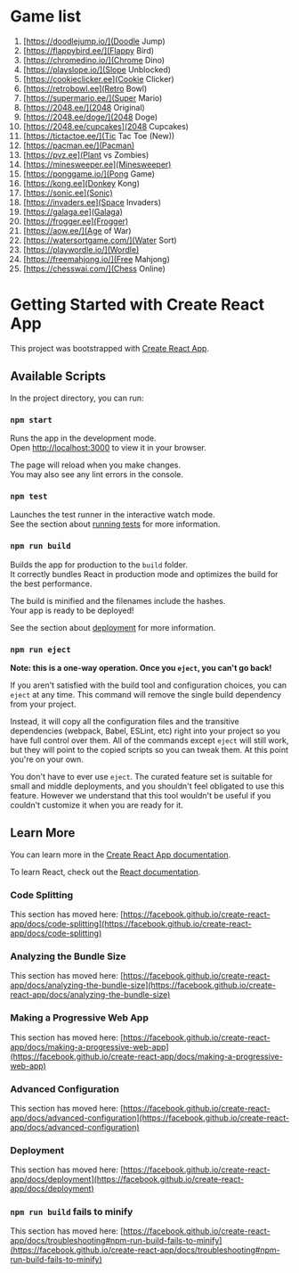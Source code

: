 # Game list


1. [https://doodlejump.io/](Doodle Jump)
2. [https://flappybird.ee/](Flappy Bird)
3. [https://chromedino.io/](Chrome Dino)
4. [https://playslope.io/](Slope Unblocked)
5. [https://cookieclicker.ee](Cookie Clicker)
6. [https://retrobowl.ee](Retro Bowl)
7. [https://supermario.ee/](Super Mario)
8. [https://2048.ee/](2048 Original)
9. [https://2048.ee/doge/](2048 Doge)
10. [https://2048.ee/cupcakes](2048 Cupcakes)
11. [https://tictactoe.ee/](Tic Tac Toe (New))
12. [https://pacman.ee/](Pacman)
13. [https://pvz.ee](Plant vs Zombies)
14. [https://minesweeper.ee](Minesweeper)
15. [https://ponggame.io/](Pong Game)
16. [https://kong.ee](Donkey Kong)
17. [https://sonic.ee](Sonic)
18. [https://invaders.ee](Space Invaders)
19. [https://galaga.ee](Galaga)
20. [https://frogger.ee](Frogger)
21. [https://aow.ee/](Age of War)
22. [https://watersortgame.com/](Water Sort)
23. [https://playwordle.io/](Wordle)
24. [https://freemahjong.io/](Free Mahjong)
25. [https://chesswai.com/](Chess Online)



# Getting Started with Create React App

This project was bootstrapped with [Create React App](https://github.com/facebook/create-react-app).

## Available Scripts

In the project directory, you can run:

### `npm start`

Runs the app in the development mode.\
Open [http://localhost:3000](http://localhost:3000) to view it in your browser.

The page will reload when you make changes.\
You may also see any lint errors in the console.

### `npm test`

Launches the test runner in the interactive watch mode.\
See the section about [running tests](https://facebook.github.io/create-react-app/docs/running-tests) for more information.

### `npm run build`

Builds the app for production to the `build` folder.\
It correctly bundles React in production mode and optimizes the build for the best performance.

The build is minified and the filenames include the hashes.\
Your app is ready to be deployed!

See the section about [deployment](https://facebook.github.io/create-react-app/docs/deployment) for more information.

### `npm run eject`

**Note: this is a one-way operation. Once you `eject`, you can't go back!**

If you aren't satisfied with the build tool and configuration choices, you can `eject` at any time. This command will remove the single build dependency from your project.

Instead, it will copy all the configuration files and the transitive dependencies (webpack, Babel, ESLint, etc) right into your project so you have full control over them. All of the commands except `eject` will still work, but they will point to the copied scripts so you can tweak them. At this point you're on your own.

You don't have to ever use `eject`. The curated feature set is suitable for small and middle deployments, and you shouldn't feel obligated to use this feature. However we understand that this tool wouldn't be useful if you couldn't customize it when you are ready for it.

## Learn More

You can learn more in the [Create React App documentation](https://facebook.github.io/create-react-app/docs/getting-started).

To learn React, check out the [React documentation](https://reactjs.org/).

### Code Splitting

This section has moved here: [https://facebook.github.io/create-react-app/docs/code-splitting](https://facebook.github.io/create-react-app/docs/code-splitting)

### Analyzing the Bundle Size

This section has moved here: [https://facebook.github.io/create-react-app/docs/analyzing-the-bundle-size](https://facebook.github.io/create-react-app/docs/analyzing-the-bundle-size)

### Making a Progressive Web App

This section has moved here: [https://facebook.github.io/create-react-app/docs/making-a-progressive-web-app](https://facebook.github.io/create-react-app/docs/making-a-progressive-web-app)

### Advanced Configuration

This section has moved here: [https://facebook.github.io/create-react-app/docs/advanced-configuration](https://facebook.github.io/create-react-app/docs/advanced-configuration)

### Deployment

This section has moved here: [https://facebook.github.io/create-react-app/docs/deployment](https://facebook.github.io/create-react-app/docs/deployment)

### `npm run build` fails to minify

This section has moved here: [https://facebook.github.io/create-react-app/docs/troubleshooting#npm-run-build-fails-to-minify](https://facebook.github.io/create-react-app/docs/troubleshooting#npm-run-build-fails-to-minify)
